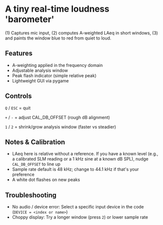 # A tiny real-time loudness 'barometer' 
(1) Captures mic input, (2) computes A-weighted LAeq in short windows, (3) and paints the window blue to red from quiet to loud.

## Features

- A-weighting applied in the frequency domain
- Adjustable analysis window
- Peak flash indicator (simple relative peak)
- Lightweight GUI via pygame

## Controls
`Q` / `ESC` = quit 

`+` / `-` = adjust CAL_DB_OFFSET (rough dB alignment)  

`1` / `2` = shrink/grow analysis window (faster vs steadier) 


## Notes & Calibration
- LAeq here is relative without a reference. If you have a known level (e.g., a calibrated SLM reading or a 1 kHz sine at a known dB SPL), nudge `CAL_DB_OFFSET` to line up
- Sample rate default is 48 kHz; change to 44.1 kHz if that's your preference
- A white dot flashes on new peaks



## Troubleshooting
- No audio / device error: Select a specific input device in the code (`DEVICE = <index or name>`)
- Choppy display: Try a longer window (press `2`) or lower sample rate
